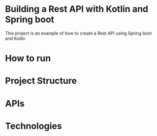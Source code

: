 # Building a Rest API with Kotlin and Spring boot
This project is an example of how to create a Rest API using Spring boot and Kotlin

# How to run

# Project Structure

# APIs

# Technologies

